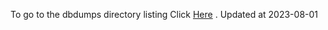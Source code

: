 To go to the dbdumps directory listing Click [Here](https://ipfs.io/ipfs/bafkreidtqxdykra4xjzun7uvljsjr7nx6qtsio4tvophvaabvq446o34ju) . Updated at 2023-08-01